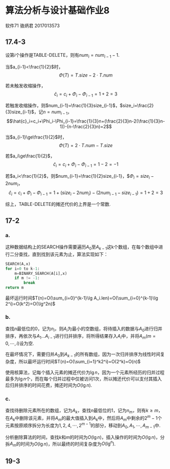 # 算法分析与设计基础作业8

软件71 骆炳君 2017013573

## 17.4-3
设第$i$个操作是TABLE-DELETE，则有$num_i=num_{i-1}-1$.

当$a_{i-1}<\frac{1}{2}$时，
$$\Phi(T)=T.size-2\cdot T.num$$

若未触发收缩操作，
$$\hat{c}_i=c_i+\Phi_i-\Phi_{i-1}=1+2=3$$

若触发收缩操作，则$num_{i-1}=\frac{1}{3}size_{i-1}$，$size_i=\frac{2}{3}size_{i-1}$，记$n=num_{i-1}$，
$$\hat{c}_i=c_i+\Phi_i-\Phi_{i-1}=\frac{1}{3}n+(\frac{2}{3}n-2(\frac{1}{3}n-1))-(n-\frac{2}{3}n)=2$$

当$a_{i-1}\ge\frac{1}{2}$时，
$$\Phi(T)=2\cdot T.num-T.size$$

若$a_i\ge\frac{1}{2}$，
$$\hat{c}_i=c_i+\Phi_i-\Phi_{i-1}=1-2=-1$$

若$a_i<\frac{1}{2}$，则$num_{i-1}=\frac{1}{2}size_{i-1}，$$\Phi_i=size_i-2num_i$，
$$\hat{c}_i=c_i+\Phi_i-\Phi_{i-1}=1+(size_i-2num_i)-(2num_{i-1}-size_{i-1})=1+2=3$$

综上，TABLE-DELETE的摊还代价的上界是一个常数.

## 17-2
### a.
这种数据结构上的SEARCH操作需要遍历$A_0$至$A_{k-1}$这k个数组，在每个数组中进行二分查找，直到找到该元素为止，算法实现如下：

```python
SEARCH(A,x)
for i=0 to k-1:
    m=BINARY_SEARCH(A[i],x)
    if m != -1:
        break
return m
```

最坏运行时间$T(n)=O(\sum_{i=0}^{k-1}\lg A_i.len)=O(\sum_{i=0}^{k-1}\lg 2^i)=O(k^2)=O(\lg^2n)$

### b.
查找$n$最低位的0，记为$n_i$，则$A_i$为最小的空数组，将待插入的数据与$A_0$进行归并排序，再依次与$A_1$...$A_{i-1}$进行归并排序，将所得结果存入$A_i$中，并将$A_m(m=0,\cdots,i)$设为空.

在最坏情况下，需要归并$A_0$到$A_{k-1}$的所有数组，因为一次归并排序为线性时间复杂度，所以最坏运行时间$T(n)=O(\sum_{i=1}^k2^i)=O(2^k)=O(n)$

使用核算法，记每个插入元素的摊还代价为$\lg n$，因为一个元素所经历的归并过程最多为$\lg n$个，而在每个归并过程中仅被访问1次，所以摊还代价可以支付其插入后归并排序的时间花费，摊还时间为$O(\lg n)$.

### c.
查找待删除元素所在的数组，记为$A_k$，查找$n$最低位的1，记为$n_m$，则有$k\ge m$，在$A_k$中删除该元素，并将$A_m$的最大值插入到$A_k$中，然后将$A_m$中剩余的$2^m-1$个元素按原顺序拆分为长度为$1,2,4,\cdots,2^{m-1}$的部分，移动到$A_0,A_1,\cdots,A_{m-1}$中.

分析删除算法的时间，查找$k$和$m$的时间为$O(\lg n)$，插入操作的时间为$O(\lg n)$，分拆$A_m$的时间为$O(\lg n)$，所以最终的时间复杂度为$O(\lg^n)$.

## 19-3